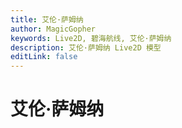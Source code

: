 ```yaml
---
title: 艾伦·萨姆纳
author: MagicGopher
keywords: Live2D, 碧海航线, 艾伦·萨姆纳
description: 艾伦·萨姆纳 Live2D 模型
editLink: false
---
```


# 艾伦·萨姆纳

<ClientOnly>
    <Live2DViewer modelUrl="https://fastly.jsdelivr.net/gh/magicgopher/blog-live2d-models/AzurLane/ailunsamuna_2/ailunsamuna_2.model3.json" :scale="0.1" />
</ClientOnly>
